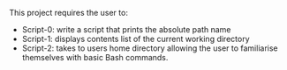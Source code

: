 This project requires the user to:
- Script-0: write a script that prints the absolute path name
- Script-1: displays contents list  of the current working directory
- Script-2: takes to users home directory
 allowing the user to familiarise themselves with basic Bash commands. 
